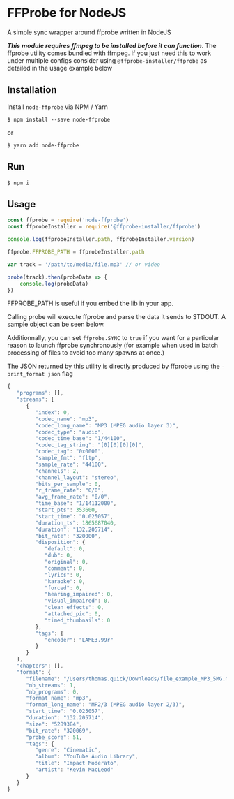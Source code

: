 FFProbe for NodeJS
==========

A simple sync wrapper around ffprobe written in NodeJS

***This module requires ffmpeg to be installed before it can function***.  The ffprobe utility comes bundled with ffmpeg.  If you just need this to work under multiple configs consider using `@ffprobe-installer/ffprobe` as detailed in the usage example below

Installation
----------

   Install `node-ffprobe` via NPM / Yarn

   `$ npm install --save node-ffprobe`

   or
   
   `$ yarn add node-ffprobe`

Run
----------
 	$ npm i



Usage
----------

```js
const ffprobe = require('node-ffprobe')
const ffprobeInstaller = require('@ffprobe-installer/ffprobe')

console.log(ffprobeInstaller.path, ffprobeInstaller.version)

ffprobe.FFPROBE_PATH = ffprobeInstaller.path

var track = '/path/to/media/file.mp3' // or video

probe(track).then(probeData => {
	console.log(probeData)
})
```

FFPROBE_PATH is useful if you embed the lib in your app.

Calling probe will execute ffprobe and parse the data it sends to STDOUT.  A sample object can be seen below.

Additionnally, you can set `ffprobe.SYNC` to `true` if you want for a particular reason to launch ffprobe synchronously (for example when used in batch processing of files to avoid too many spawns at once.)

The JSON returned by this utility is directly produced by ffprobe using the `-print_format json` flag

```js
{
   "programs": [],
   "streams": [
      {
         "index": 0,
         "codec_name": "mp3",
         "codec_long_name": "MP3 (MPEG audio layer 3)",
         "codec_type": "audio",
         "codec_time_base": "1/44100",
         "codec_tag_string": "[0][0][0][0]",
         "codec_tag": "0x0000",
         "sample_fmt": "fltp",
         "sample_rate": "44100",
         "channels": 2,
         "channel_layout": "stereo",
         "bits_per_sample": 0,
         "r_frame_rate": "0/0",
         "avg_frame_rate": "0/0",
         "time_base": "1/14112000",
         "start_pts": 353600,
         "start_time": "0.025057",
         "duration_ts": 1865687040,
         "duration": "132.205714",
         "bit_rate": "320000",
         "disposition": {
            "default": 0,
            "dub": 0,
            "original": 0,
            "comment": 0,
            "lyrics": 0,
            "karaoke": 0,
            "forced": 0,
            "hearing_impaired": 0,
            "visual_impaired": 0,
            "clean_effects": 0,
            "attached_pic": 0,
            "timed_thumbnails": 0
         },
         "tags": {
            "encoder": "LAME3.99r"
         }
      }
   ],
   "chapters": [],
   "format": {
      "filename": "/Users/thomas.quick/Downloads/file_example_MP3_5MG.mp3",
      "nb_streams": 1,
      "nb_programs": 0,
      "format_name": "mp3",
      "format_long_name": "MP2/3 (MPEG audio layer 2/3)",
      "start_time": "0.025057",
      "duration": "132.205714",
      "size": "5289384",
      "bit_rate": "320069",
      "probe_score": 51,
      "tags": {
         "genre": "Cinematic",
         "album": "YouTube Audio Library",
         "title": "Impact Moderato",
         "artist": "Kevin MacLeod"
      }
   }
}
```
